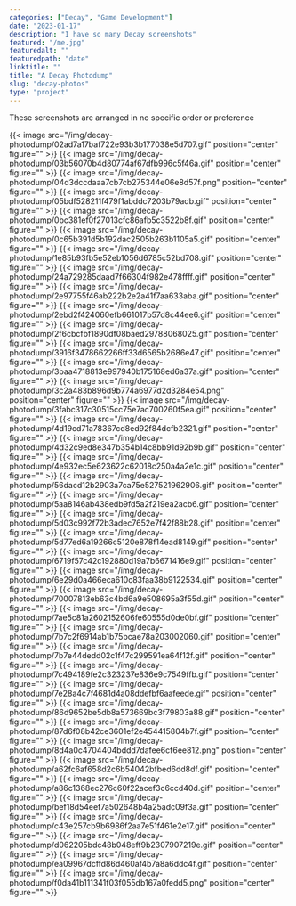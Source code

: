 ```yaml
---
categories: ["Decay", "Game Development"]
date: "2023-01-17"
description: "I have so many Decay screenshots"
featured: "/me.jpg"
featuredalt: ""
featuredpath: "date"
linktitle: ""
title: "A Decay Photodump"
slug: "decay-photos"
type: "project"
---
```


These screenshots are arranged in no specific order or preference

{{< image src="/img/decay-photodump/02ad7a17baf722e93b3b177038e5d707.gif" position="center" figure="" >}}
{{< image src="/img/decay-photodump/03b56070b4d80774af67dfb996c5f46a.gif" position="center" figure="" >}}
{{< image src="/img/decay-photodump/04d3dccdaaa7cb7cb275344e06e8d57f.png" position="center" figure="" >}}
{{< image src="/img/decay-photodump/05bdf528211f479f1abddc7203b79adb.gif" position="center" figure="" >}}
{{< image src="/img/decay-photodump/0bc381ef0f27013cfc86afb5c3522b8f.gif" position="center" figure="" >}}
{{< image src="/img/decay-photodump/0c65b391d5b192dac2505b263b1105a5.gif" position="center" figure="" >}}
{{< image src="/img/decay-photodump/1e85b93fb5e52eb1056d6785c52bd708.gif" position="center" figure="" >}}
{{< image src="/img/decay-photodump/24a729285daad7f66304f982e478ffff.gif" position="center" figure="" >}}
{{< image src="/img/decay-photodump/2e97755f46ab222b2e2a41f7aa633aba.gif" position="center" figure="" >}}
{{< image src="/img/decay-photodump/2ebd2f424060efb661017b57d8c44ee6.gif" position="center" figure="" >}}
{{< image src="/img/decay-photodump/2f6cbcfbf1890df08baed29788068025.gif" position="center" figure="" >}}
{{< image src="/img/decay-photodump/3916f3478662266ff33d6565b2686e47.gif" position="center" figure="" >}}
{{< image src="/img/decay-photodump/3baa4718813e997940b175168ed6a37a.gif" position="center" figure="" >}}
{{< image src="/img/decay-photodump/3c2a483b896d9b774a6977d2d3284e54.png" position="center" figure="" >}}
{{< image src="/img/decay-photodump/3fabc317c30515cc75e7ac700260f5ea.gif" position="center" figure="" >}}
{{< image src="/img/decay-photodump/4d19cd71a78367cd8ed92f84dcfb2321.gif" position="center" figure="" >}}
{{< image src="/img/decay-photodump/4d32c9ed8e347b354b14c8bb91d92b9b.gif" position="center" figure="" >}}
{{< image src="/img/decay-photodump/4e932ec5e623622c62018c250a4a2e1c.gif" position="center" figure="" >}}
{{< image src="/img/decay-photodump/56dacd12b2903a7ca75e527521962906.gif" position="center" figure="" >}}
{{< image src="/img/decay-photodump/5aa8146ab438edb9fd5a2f219ea2acb6.gif" position="center" figure="" >}}
{{< image src="/img/decay-photodump/5d03c992f72b3adec7652e7f42f88b28.gif" position="center" figure="" >}}
{{< image src="/img/decay-photodump/5d77ed6a19266c5120e878f14ead8149.gif" position="center" figure="" >}}
{{< image src="/img/decay-photodump/6719f57c42c192880d19a7b6671416e9.gif" position="center" figure="" >}}
{{< image src="/img/decay-photodump/6e29d0a466eca610c83faa38b9122534.gif" position="center" figure="" >}}
{{< image src="/img/decay-photodump/70007813eb63c4bd6a9e508695a3f55d.gif" position="center" figure="" >}}
{{< image src="/img/decay-photodump/7ae5c81a2602152606fe60555d0de0bf.gif" position="center" figure="" >}}
{{< image src="/img/decay-photodump/7b7c2f6914ab1b75bcae78a203002060.gif" position="center" figure="" >}}
{{< image src="/img/decay-photodump/7b7e44dedd02c1f47c299591ea64f12f.gif" position="center" figure="" >}}
{{< image src="/img/decay-photodump/7c494189fe2c323237e836e9c7549ffb.gif" position="center" figure="" >}}
{{< image src="/img/decay-photodump/7e28a4c7f4681d4a08ddefbf6aafeede.gif" position="center" figure="" >}}
{{< image src="/img/decay-photodump/86d9652be5db8a573669bc3f79803a88.gif" position="center" figure="" >}}
{{< image src="/img/decay-photodump/87d6f08b42ce3601ef2e454415804b7f.gif" position="center" figure="" >}}
{{< image src="/img/decay-photodump/8d4a0c4704404bddd7dafee6cf6ee812.png" position="center" figure="" >}}
{{< image src="/img/decay-photodump/a62fc6af658d2c6b54042bfbed6dd8df.gif" position="center" figure="" >}}
{{< image src="/img/decay-photodump/a86c1368ec276c60f22acef3c6ccd40d.gif" position="center" figure="" >}}
{{< image src="/img/decay-photodump/bef18d54eef7a502648b4a25adc09f3a.gif" position="center" figure="" >}}
{{< image src="/img/decay-photodump/c43e257cb9b6986f2aa7e51f461e2e17.gif" position="center" figure="" >}}
{{< image src="/img/decay-photodump/d062205bdc48b048eff9b2307907219e.gif" position="center" figure="" >}}
{{< image src="/img/decay-photodump/ea09967dcffd86d460af4b7a8a6ddc4f.gif" position="center" figure="" >}}
{{< image src="/img/decay-photodump/f0da41b111341f03f055db167a0fedd5.png" position="center" figure="" >}}
